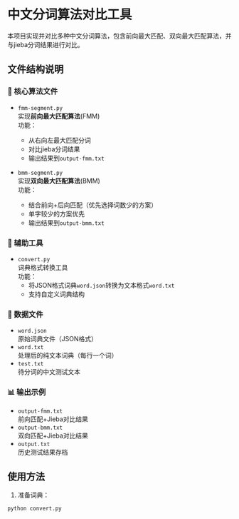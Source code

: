 # 中文分词算法对比工具

本项目实现并对比多种中文分词算法，包含前向最大匹配、双向最大匹配算法，并与jieba分词结果进行对比。

## 文件结构说明

### 📂 核心算法文件
- `fmm-segment.py`  
  实现**前向最大匹配算法**(FMM)  
  功能：  
  - 从右向左最大匹配分词  
  - 对比jieba分词结果  
  - 输出结果到`output-fmm.txt`

- `bmm-segment.py`  
  实现**双向最大匹配算法**(BMM)  
  功能：  
  - 结合前向+后向匹配（优先选择词数少的方案）  
  - 单字较少的方案优先  
  - 输出结果到`output-bmm.txt`

### 🔧 辅助工具
- `convert.py`  
  词典格式转换工具  
  功能：  
  - 将JSON格式词典`word.json`转换为文本格式`word.txt`  
  - 支持自定义词典结构

### 📁 数据文件
- `word.json`  
  原始词典文件（JSON格式）
- `word.txt`  
  处理后的纯文本词典（每行一个词）
- `test.txt`  
  待分词的中文测试文本

### 📊 输出示例
- `output-fmm.txt`  
  前向匹配+Jieba对比结果
- `output-bmm.txt`  
  双向匹配+Jieba对比结果
- `output.txt`  
  历史测试结果存档

## 使用方法
1. 准备词典：
```bash
python convert.py
